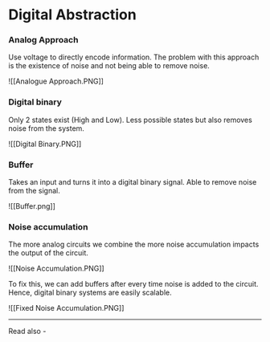# Digital Abstraction

### Analog Approach
Use voltage to directly encode information. The problem with this approach is the existence of noise and not being able to remove noise.

![[Analogue Approach.PNG]]

### Digital binary
Only 2 states exist (High and Low). Less possible states but also removes noise from the system.

![[Digital Binary.PNG]]

### Buffer
Takes an input and turns it into a digital binary signal. Able to remove noise from the signal.

![[Buffer.png]]

### Noise accumulation

The more analog circuits we combine the more noise accumulation impacts the output of the circuit. 

![[Noise Accumulation.PNG]]

To fix this, we can add buffers after every time noise is added to the circuit. Hence, digital binary systems are easily scalable.

![[Fixed Noise Accumulation.PNG]]





---
Read also - 